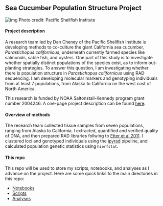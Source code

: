 ## Sea Cucumber Population Structure Project

![img](Imgs_for_Notebooks/cukepic.jpeg)
Photo credit: Pacific Shellfish Institute


#### Project description
A research team led by Dan Cheney of the Pacific Shellfish Institute is developing methods to co-culture the giant California sea cucumber, *Parastichopus californicus*, underneath currently farmed species like salmonids, sable fish, and oysters. One part of this study is to investigate whether spatially distinct populations of the species exist, as to inform out-planting strategies. To answer this question, I am investigating whether there is population structure in *Parastichopus californicus* using RAD sequencing. I am developing molecular markers and genotyping individuals from at least 7 populations, from Alaska to California on the west cost of North America.

This research is funded by NOAA Saltonstall-Kennedy program grant number 2004246. A one-page project description can be found [here](http://www.pacshell.org/pdf/SK%20Sea%20Cuc.pdf).

#### Overview of methods

The research team collected tissue samples from seven populations, ranging from Alaska to California. I extracted, quantified and verified quality of DNA, and then prepared RAD libraries follwing to [Etter et al 2011](https://link.springer.com/protocol/10.1007/978-1-61779-228-1_9). I clustered loci and genotyped individuals using the [ipyrad](http://ipyrad.readthedocs.io/ethos.html) pipeline, and calculated population genetic statistics using ``hierfstat``.

#### This repo

This repo will be used to store my scripts, notebooks, and analyses as I advance on the project. Here are some quick links to the main directories in this repo:

- [Notebooks](https://github.com/nclowell/SeaCukes/tree/master/Notebooks)
- [Scripts](https://github.com/nclowell/SeaCukes/tree/master/Scripts)
- [Analyses](https://github.com/nclowell/SeaCukes/tree/master/Analyses)
